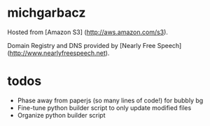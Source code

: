 michgarbacz
===========

Hosted from [Amazon S3] (http://aws.amazon.com/s3).

Domain Registry and DNS provided by [Nearly Free Speech] (http://www.nearlyfreespeech.net).


todos
=====
* Phase away from paperjs (so many lines of code!) for bubbly bg
* Fine-tune python builder script to only update modified files
* Organize python builder script
